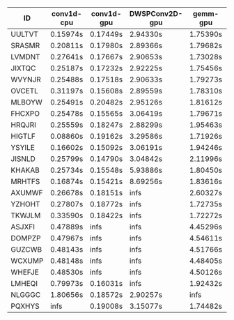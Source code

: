 |ID|conv1d-cpu|conv1d-gpu|DWSPConv2D-gpu|gemm-gpu|avg|
|-|-|-|-|-|-|
|UULTVT|0.15974s|0.17449s|2.94330s|1.75390s|1.25786s|
|SRASMR|0.20811s|0.17980s|2.89366s|1.79682s|1.26960s|
|LVMDNT|0.27641s|0.17667s|2.90653s|1.73028s|1.27248s|
|JIXTQC|0.25187s|0.17232s|2.92225s|1.75456s|1.27525s|
|WVYNJR|0.25488s|0.17518s|2.90633s|1.79273s|1.28228s|
|OVCETL|0.31197s|0.15608s|2.89559s|1.78310s|1.28669s|
|MLBOYW|0.25491s|0.20482s|2.95126s|1.81612s|1.30678s|
|FHCXPO|0.25478s|0.15565s|3.06419s|1.79671s|1.31783s|
|HRQJRI|0.25559s|0.18247s|2.88299s|1.95463s|1.31892s|
|HIGTLF|0.08860s|0.19162s|3.29586s|1.71926s|1.32383s|
|YSYILE|0.16602s|0.15092s|3.06191s|1.94246s|1.33032s|
|JISNLD|0.25799s|0.14790s|3.04842s|2.11996s|1.39357s|
|KHAKAB|0.25734s|0.15548s|5.93886s|1.80450s|2.03904s|
|MRHTFS|0.16874s|0.15421s|8.69256s|1.83616s|2.71292s|
|AXUMWF|0.26678s|0.18151s|infs|2.60327s|infs|
|YZHOHT|0.27807s|0.18772s|infs|1.72735s|infs|
|TKWJLM|0.33590s|0.18422s|infs|1.72272s|infs|
|ASJXFI|0.47889s|infs|infs|4.45296s|infs|
|DOMPZP|0.47967s|infs|infs|4.54611s|infs|
|GUZCWB|0.48143s|infs|infs|4.51766s|infs|
|WCXUMP|0.48148s|infs|infs|4.48405s|infs|
|WHEFJE|0.48530s|infs|infs|4.50126s|infs|
|LMHEQI|0.79973s|0.16031s|infs|1.92432s|infs|
|NLGGGC|1.80656s|0.18572s|2.90257s|infs|infs|
|PQXHYS|infs|0.19008s|3.15077s|1.74482s|infs|

